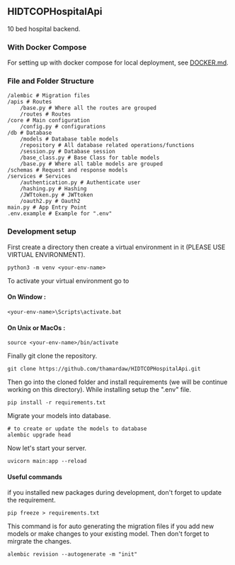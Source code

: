 ## HIDTCOPHospitalApi

10 bed hospital backend.

### With Docker Compose

For setting up with docker compose for local deployment, see [DOCKER.md](./DOCKER.md).

### File and Folder Structure

```shell
/alembic # Migration files
/apis # Routes
    /base.py # Where all the routes are grouped
    /routes # Routes
/core # Main configuration
    /config.py # configurations
/db # Database
    /models # Database table models
    /repository # All database related operations/functions
    /session.py # Database session
    /base_class.py # Base Class for table models
    /base.py # Where all table models are grouped
/schemas # Request and response models
/services # Services
    /authentication.py # Authenticate user
    /hashing.py # Hashing
    /JWTtoken.py # JWTtoken
    /oauth2.py # Oauth2
main.py # App Entry Point
.env.example # Example for ".env"
```

### Development setup

First create a directory then create a virtual environment in it (PLEASE USE VIRTUAL ENVIRONMENT).

```shell
python3 -m venv <your-env-name>
```

To activate your virtual environment go to

#### On Window :

```shell
<your-env-name>\Scripts\activate.bat
```

#### On Unix or MacOs :

```shell
source <your-env-name>/bin/activate
```

Finally git clone the repository.

```shell
git clone https://github.com/thamardaw/HIDTCOPHospitalApi.git
```

Then go into the cloned folder and install requirements (we will be continue working on this directory). While installing setup the ".env" file.

```shell
pip install -r requirements.txt
```

<!-- For our database migrations we will be using alembic. Don't worry it is already in requirements.txt so it is installed. Now let's initailize alembic.

```shell
alembic init alembic
```

After initailized, some changes need to make.

Go to alembic.ini and add your database string / URI.

```shell
sqlalchemy.url = <your-database-string>
```

Then go to alembic/env.py.

```shell
# comment out "target_metadata = None" and add this
from infrastructure.base import Base
target_metadata = Base.metadata
```

All changes need for alembic is done. Let's generate your migrations with alembic's help. You will have to run this command every time you add new models or you make changes to your models.

```shell
# this auto generate the migration files
alembic revision --autogenerate -m "init"
# to create or update the models to database
alembic upgrade head
``` -->

Migrate your models into database.

```shell
# to create or update the models to database
alembic upgrade head
```

Now let's start your server.

```shell
uvicorn main:app --reload
```

#### Useful commands

if you installed new packages during development, don't forget to update the requirement.

```shell
pip freeze > requirements.txt
```

This command is for auto generating the migration files if you add new models or make changes to your existing model. Then don't forget to mirgrate the changes.

```shell
alembic revision --autogenerate -m "init"
```
